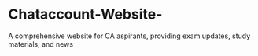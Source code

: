 # Chataccount-Website-
A comprehensive website for CA aspirants, providing exam updates, study materials, and news
